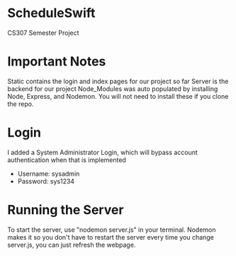 # ScheduleSwift
CS307 Semester Project


# Important Notes
Static contains the login and index pages for our project so far
Server is the backend for our project
Node_Modules was auto populated by installing Node, Express, and Nodemon. You will not need to install these if you clone the repo.

# Login
I added a System Administrator Login, which will bypass account authentication when that is implemented
* Username: sysadmin
* Password: sys1234


# Running the Server
To start the server, use "nodemon server.js" in your terminal. Nodemon makes it so you don't have to restart the server every time you change server.js, you can just refresh the webpage.
